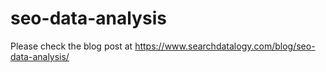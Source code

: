 # seo-data-analysis
Please check the blog post at https://www.searchdatalogy.com/blog/seo-data-analysis/
